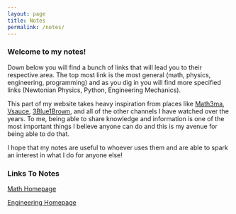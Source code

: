 ```yaml
---
layout: page
title: Notes
permalink: /notes/
---
```


<h3>Welcome to my notes!</h3>

Down below you will find a bunch of links that will lead you to their respective area. The top most link is the most general (math, physics, engineering, programming) and as you dig in you will find more specified links (Newtonian Physics, Python, Engineering Mechanics).

This part of my website takes heavy inspiration from places like [Math3ma][mathemalink], [Vsauce][vsaucelink], [3Blue1Brown][3b1blink], and all of the other channels I have watched over the years. To me, being able to share knowledge and information is one of the most important things I believe anyone can do and this is my avenue for being able to do that.

[mathemalink]: https://www.math3ma.com/
[vsaucelink]:https://www.youtube.com/c/vsauce1
[3b1blink]: https://www.3blue1brown.com/

I hope that my notes are useful to whoever uses them and are able to spark an interest in what I do for anyone else!

<h3>Links To Notes</h3>
<a href="https://nickgauth.github.io/pain/math/2022/04/22/mathhp.html">Math Homepage</a>

<a href="https://nickgauth.github.io/pain/engineering/2022/04/22/engrhp.html">Engineering Homepage</a>
